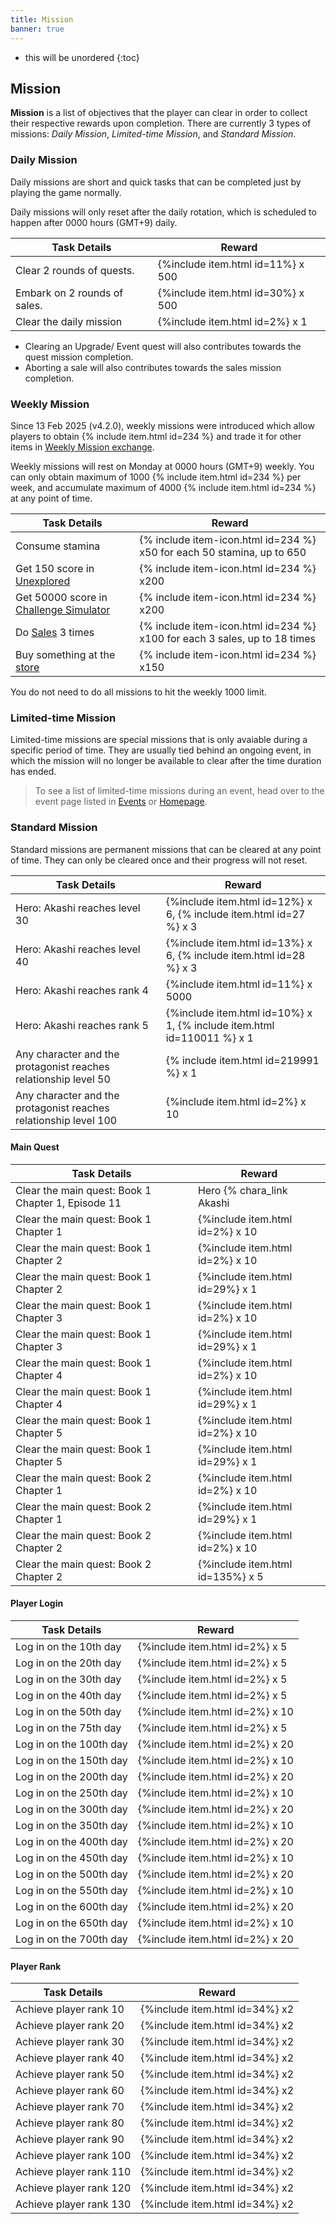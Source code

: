 ```yaml
---
title: Mission
banner: true
---
```


* this will be unordered
{:toc}

## Mission

**Mission** is a list of objectives that the player can clear in order to collect their respective rewards upon completion. There are currently 3 types of missions: *Daily Mission*, *Limited-time Mission*, and *Standard Mission*.

### Daily Mission

Daily missions are short and quick tasks that can be completed just by playing the game normally.

Daily missions will only reset after the daily rotation, which is scheduled to happen after 0000 hours (GMT+9) daily.

|Task Details|Reward|
|-|-|
|Clear 2 rounds of quests.|{%include item.html id=11%} x 500|
|Embark on 2 rounds of sales.|{%include item.html id=30%} x 500|
|Clear the daily mission|{%include item.html id=2%} x 1|

* Clearing an Upgrade/ Event quest will also contributes towards the quest mission completion.
* Aborting a sale will also contributes towards the sales mission completion.

### Weekly Mission

Since 13 Feb 2025 (v4.2.0), weekly missions were introduced which allow players to obtain {% include item.html id=234 %} and trade it for other items in [Weekly Mission exchange](/guide/shop/#weekly-mission-exchange).

Weekly missions will rest on Monday at 0000 hours (GMT+9) weekly. You can only obtain maximum of 1000 {% include item.html id=234 %} per week, and accumulate maximum of 4000 {% include item.html id=234 %} at any point of time.

|Task Details|Reward|
|-|-|
| Consume stamina | {% include item-icon.html id=234 %} x50 for each 50 stamina, up to 650 |
| Get 150 score in [Unexplored](/guide/unexplored/) | {% include item-icon.html id=234 %} x200 |
| Get 50000 score in [Challenge Simulator](/guide/challenge_simulator/) | {% include item-icon.html id=234 %} x200 |
| Do [Sales](/guide/sale/) 3 times | {% include item-icon.html id=234 %} x100 for each 3 sales, up to 18 times |
| Buy something at the [store](/guide/shop/#store) | {% include item-icon.html id=234 %} x150 |

You do not need to do all missions to hit the weekly 1000 limit.

### Limited-time Mission

Limited-time missions are special missions that is only avaiable during a specific period of time. They are usually tied behind an ongoing event, in which the mission will no longer be available to clear after the time duration has ended.

> To see a list of limited-time missions during an event, head over to the event page listed in [Events](/events/) or [Homepage](/).

### Standard Mission

Standard missions are permanent missions that can be cleared at any point of time. They can only be cleared once and their progress will not reset.

|Task Details|Reward|
|-|-|
|Hero: Akashi reaches level 30|{%include item.html id=12%} x 6, {% include item.html id=27 %} x 3|
|Hero: Akashi reaches level 40|{%include item.html id=13%} x 6, {% include item.html id=28 %} x 3|
|Hero: Akashi reaches rank 4|{%include item.html id=11%} x 5000|
|Hero: Akashi reaches rank 5|{%include item.html id=10%} x 1, {% include item.html id=110011 %} x 1|
|Any character and the protagonist reaches relationship level 50|{% include item.html id=219991 %} x 1| 
|Any character and the protagonist reaches relationship level 100|{%include item.html id=2%} x 10|

#### Main Quest

|Task Details|Reward|
|-|-|
|Clear the main quest: Book 1 Chapter 1, Episode 11| Hero {% chara_link Akashi|h1 %}|
|Clear the main quest: Book 1 Chapter 1|{%include item.html id=2%} x 10|
|Clear the main quest: Book 1 Chapter 2|{%include item.html id=2%} x 10|
|Clear the main quest: Book 1 Chapter 2|{%include item.html id=29%} x 1|
|Clear the main quest: Book 1 Chapter 3|{%include item.html id=2%} x 10|
|Clear the main quest: Book 1 Chapter 3|{%include item.html id=29%} x 1|
|Clear the main quest: Book 1 Chapter 4|{%include item.html id=2%} x 10|
|Clear the main quest: Book 1 Chapter 4|{%include item.html id=29%} x 1|
|Clear the main quest: Book 1 Chapter 5|{%include item.html id=2%} x 10|
|Clear the main quest: Book 1 Chapter 5|{%include item.html id=29%} x 1|
|Clear the main quest: Book 2 Chapter 1|{%include item.html id=2%} x 10|
|Clear the main quest: Book 2 Chapter 1|{%include item.html id=29%} x 1|
|Clear the main quest: Book 2 Chapter 2|{%include item.html id=2%} x 10|
|Clear the main quest: Book 2 Chapter 2|{%include item.html id=135%} x 5|

#### Player Login

|Task Details|Reward|
|-|-|
|Log in on the 10th day|{%include item.html id=2%} x 5|
|Log in on the 20th day|{%include item.html id=2%} x 5|
|Log in on the 30th day|{%include item.html id=2%} x 5|
|Log in on the 40th day|{%include item.html id=2%} x 5|
|Log in on the 50th day|{%include item.html id=2%} x 10|
|Log in on the 75th day|{%include item.html id=2%} x 5|
|Log in on the 100th day|{%include item.html id=2%} x 20|
|Log in on the 150th day|{%include item.html id=2%} x 10|
|Log in on the 200th day|{%include item.html id=2%} x 20|
|Log in on the 250th day|{%include item.html id=2%} x 10|
|Log in on the 300th day|{%include item.html id=2%} x 20|
|Log in on the 350th day|{%include item.html id=2%} x 10|
|Log in on the 400th day|{%include item.html id=2%} x 20|
|Log in on the 450th day|{%include item.html id=2%} x 10|
|Log in on the 500th day|{%include item.html id=2%} x 20|
|Log in on the 550th day|{%include item.html id=2%} x 10|
|Log in on the 600th day|{%include item.html id=2%} x 20|
|Log in on the 650th day|{%include item.html id=2%} x 10|
|Log in on the 700th day|{%include item.html id=2%} x 20|

#### Player Rank

|Task Details|Reward|
|-|-|
|Achieve player rank 10|{%include item.html id=34%} x2|
|Achieve player rank 20|{%include item.html id=34%} x2|
|Achieve player rank 30|{%include item.html id=34%} x2|
|Achieve player rank 40|{%include item.html id=34%} x2|
|Achieve player rank 50|{%include item.html id=34%} x2|
|Achieve player rank 60|{%include item.html id=34%} x2|
|Achieve player rank 70|{%include item.html id=34%} x2|
|Achieve player rank 80|{%include item.html id=34%} x2|
|Achieve player rank 90|{%include item.html id=34%} x2|
|Achieve player rank 100|{%include item.html id=34%} x2|
|Achieve player rank 110|{%include item.html id=34%} x2|
|Achieve player rank 120|{%include item.html id=34%} x2|
|Achieve player rank 130|{%include item.html id=34%} x2|
